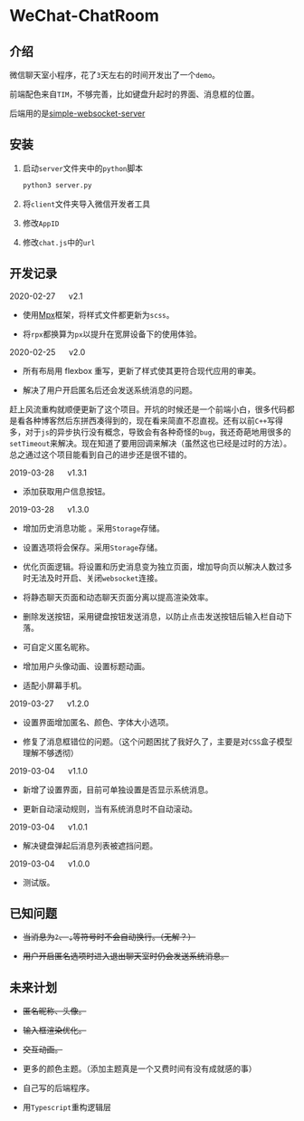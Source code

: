 # WeChat-ChatRoom

## 介绍

微信聊天室小程序，花了`3`天左右的时间开发出了一个`demo`。

前端配色来自`TIM`，不够完善，比如键盘升起时的界面、消息框的位置。

后端用的是[simple-websocket-server](https://github.com/dpallot/simple-websocket-server)

## 安装

1. 启动`server`文件夹中的`python`脚本

   ```python
   python3 server.py
   ```

2. 将`client`文件夹导入微信开发者工具

3. 修改`AppID`

4. 修改`chat.js`中的`url`

## 开发记录

2020-02-27 &nbsp;&nbsp;&nbsp;&nbsp; v2.1

- 使用[Mpx](https://github.com/didi/mpx)框架，将样式文件都更新为`scss`。

- 将`rpx`都换算为`px`以提升在宽屏设备下的使用体验。

2020-02-25 &nbsp;&nbsp;&nbsp;&nbsp; v2.0

- 所有布局用 flexbox 重写，更新了样式使其更符合现代应用的审美。

- 解决了用户开启匿名后还会发送系统消息的问题。

赶上风流重构就顺便更新了这个项目。开坑的时候还是一个前端小白，很多代码都是看各种博客然后东拼西凑得到的，现在看来简直不忍直视。还有以前`C++`写得多，对于`js`的异步执行没有概念，导致会有各种奇怪的`bug`，我还奇葩地用很多的`setTimeout`来解决。现在知道了要用回调来解决（虽然这也已经是过时的方法）。总之通过这个项目能看到自己的进步还是很不错的。

2019-03-28 &nbsp;&nbsp;&nbsp;&nbsp; v1.3.1

- 添加获取用户信息按钮。

2019-03-28 &nbsp;&nbsp;&nbsp;&nbsp; v1.3.0

- 增加历史消息功能 。采用`Storage`存储。

- 设置选项将会保存。采用`Storage`存储。

- 优化页面逻辑。将设置和历史消息变为独立页面，增加导向页以解决人数过多时无法及时开启、关闭`websocket`连接。

- 将静态聊天页面和动态聊天页面分离以提高渲染效率。

- 删除发送按钮，采用键盘按钮发送消息，以防止点击发送按钮后输入栏自动下落。

- 可自定义匿名昵称。

- 增加用户头像动画、设置标题动画。

- 适配小屏幕手机。

2019-03-27 &nbsp;&nbsp;&nbsp;&nbsp; v1.2.0

- 设置界面增加匿名、颜色、字体大小选项。

- 修复了消息框错位的问题。（这个问题困扰了我好久了，主要是对`CSS`盒子模型理解不够透彻）

2019-03-04 &nbsp;&nbsp;&nbsp;&nbsp; v1.1.0

- 新增了设置界面，目前可单独设置是否显示系统消息。

- 更新自动滚动规则，当有系统消息时不自动滚动。

2019-03-04 &nbsp;&nbsp;&nbsp;&nbsp; v1.0.1

- 解决键盘弹起后消息列表被遮挡问题。

2019-03-04 &nbsp;&nbsp;&nbsp;&nbsp; v1.0.0

- 测试版。

## 已知问题

- ~~当消息为`?`、 `;`等符号时不会自动换行。（无解？）~~

- ~~用户开启匿名选项时进入退出聊天室时仍会发送系统消息。~~

## 未来计划

- ~~匿名昵称、头像。~~

- ~~输入框渲染优化。~~

- ~~交互动画。~~

- 更多的颜色主题。（添加主题真是一个又费时间有没有成就感的事）

- 自己写的后端程序。

- 用`Typescript`重构逻辑层
